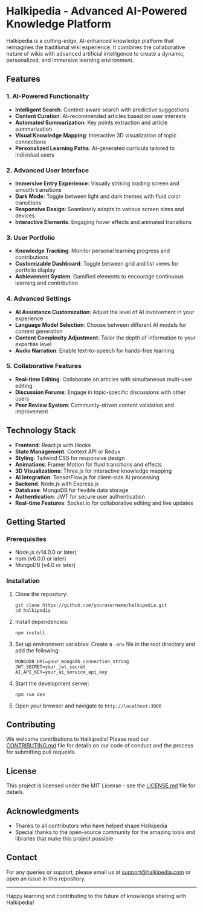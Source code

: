 # Halkipedia - Advanced AI-Powered Knowledge Platform

Halkipedia is a cutting-edge, AI-enhanced knowledge platform that reimagines the traditional wiki experience. It combines the collaborative nature of wikis with advanced artificial intelligence to create a dynamic, personalized, and immersive learning environment.

## Features

### 1. AI-Powered Functionality
- **Intelligent Search**: Context-aware search with predictive suggestions
- **Content Curation**: AI-recommended articles based on user interests
- **Automated Summarization**: Key points extraction and article summarization
- **Visual Knowledge Mapping**: Interactive 3D visualization of topic connections
- **Personalized Learning Paths**: AI-generated curricula tailored to individual users

### 2. Advanced User Interface
- **Immersive Entry Experience**: Visually striking loading screen and smooth transitions
- **Dark Mode**: Toggle between light and dark themes with fluid color transitions
- **Responsive Design**: Seamlessly adapts to various screen sizes and devices
- **Interactive Elements**: Engaging hover effects and animated transitions

### 3. User Portfolio
- **Knowledge Tracking**: Monitor personal learning progress and contributions
- **Customizable Dashboard**: Toggle between grid and list views for portfolio display
- **Achievement System**: Gamified elements to encourage continuous learning and contribution

### 4. Advanced Settings
- **AI Assistance Customization**: Adjust the level of AI involvement in your experience
- **Language Model Selection**: Choose between different AI models for content generation
- **Content Complexity Adjustment**: Tailor the depth of information to your expertise level
- **Audio Narration**: Enable text-to-speech for hands-free learning

### 5. Collaborative Features
- **Real-time Editing**: Collaborate on articles with simultaneous multi-user editing
- **Discussion Forums**: Engage in topic-specific discussions with other users
- **Peer Review System**: Community-driven content validation and improvement

## Technology Stack

- **Frontend**: React.js with Hooks
- **State Management**: Context API or Redux
- **Styling**: Tailwind CSS for responsive design
- **Animations**: Framer Motion for fluid transitions and effects
- **3D Visualizations**: Three.js for interactive knowledge mapping
- **AI Integration**: TensorFlow.js for client-side AI processing
- **Backend**: Node.js with Express.js
- **Database**: MongoDB for flexible data storage
- **Authentication**: JWT for secure user authentication
- **Real-time Features**: Socket.io for collaborative editing and live updates

## Getting Started

### Prerequisites

- Node.js (v14.0.0 or later)
- npm (v6.0.0 or later)
- MongoDB (v4.0 or later)

### Installation

1. Clone the repository:
   ```
   git clone https://github.com/yourusername/halkipedia.git
   cd halkipedia
   ```

2. Install dependencies:
   ```
   npm install
   ```

3. Set up environment variables:
   Create a `.env` file in the root directory and add the following:
   ```
   MONGODB_URI=your_mongodb_connection_string
   JWT_SECRET=your_jwt_secret
   AI_API_KEY=your_ai_service_api_key
   ```

4. Start the development server:
   ```
   npm run dev
   ```

5. Open your browser and navigate to `http://localhost:3000`

## Contributing

We welcome contributions to Halkipedia! Please read our [CONTRIBUTING.md](CONTRIBUTING.md) file for details on our code of conduct and the process for submitting pull requests.

## License

This project is licensed under the MIT License - see the [LICENSE.md](LICENSE.md) file for details.

## Acknowledgments

- Thanks to all contributors who have helped shape Halkipedia
- Special thanks to the open-source community for the amazing tools and libraries that make this project possible

## Contact

For any queries or support, please email us at support@halkipedia.com or open an issue in this repository.

---

Happy learning and contributing to the future of knowledge sharing with Halkipedia!
